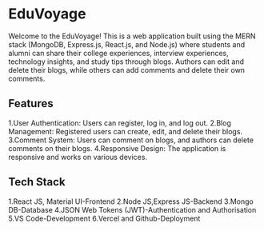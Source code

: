 # EduVoyage
Welcome to the EduVoyage! This is a web application built using the MERN stack (MongoDB, Express.js, React.js, and Node.js) where students and alumni can share their college experiences, interview experiences, technology insights, and study tips through blogs. Authors can edit and delete their blogs, while others can add comments and delete their own comments.
## Features
1.User Authentication: Users can register, log in, and log out.
2.Blog Management: Registered users can create, edit, and delete their blogs.
3.Comment System: Users can comment on blogs, and authors can delete comments on their blogs.
4.Responsive Design: The application is responsive and works on various devices.
## Tech Stack
1.React JS, Material UI-Frontend
2.Node JS,Express JS-Backend
3.Mongo DB-Database
4.JSON Web Tokens (JWT)-Authentication and Authorisation
5.VS Code-Development
6.Vercel and Github-Deployment

